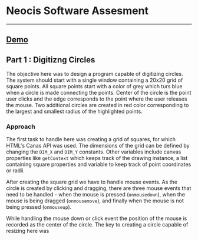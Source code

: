# Neocis Software Assesment
-----

## [Demo](https://caditi97.github.io/index.html)


## Part 1 : Digitizng Circles 
The objective here was to design a program capable of digitizing circles. The system should start with a single window containing a 20x20 grid of square points. All square points start with a color of grey which turs blue when a circle is made connecting the points. Center of the circle is the point user clicks and the edge corresponds to the point where the user releases the mouse. Two additional circles are created in red color corresponding to the largest and smallest radius of the highlighted points. 

### Approach 
The first task to handle here was creating a grid of squares, for which HTML's Canas API was used. The dimensions of the grid can be defined by changing the <code>DIM_X</code> and <code>DIM_Y</code> constants. Other variables include canvas properties like <code>getContext</code> which keeps track of the drawing instance, a list containing square properties and variable to keep track of point coordinates or radii.

After creating the square grid we have to handle mouse events. As the circle is created by clicking and dragging, there are three mouse events that need to be handled - when the mouse is pressed (<code>onmousedown</code>), when the mouse is being dragged (<code>onmousemove</code>), and finally when the mouse is not being pressed (<code>onmouseup</code>).

While handling the mouse down or click event the position of the mouse is recorded as the center of the circle. The key to creating a circle capable of resizing here was 
